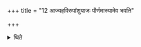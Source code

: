 +++
title = "12 आज्यहविरुपांशुयाजः पौर्णमास्यामेव भवति"

+++

<details><summary>थिते</summary>

12. An Upāṁśu-yāga consisting of ghee as the oblation material takes place only on the full-moon-day and it is offered either to Viṣṇu or Agni-and-Viṣṇu or Prajāpati.
</details>
